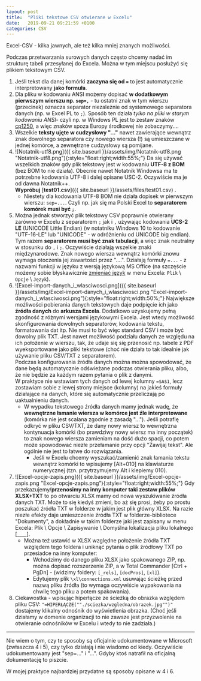 ```yaml
---
layout: post
title:  "Pliki tekstowe CSV otwierane w Excelu"
date:   2019-09-21 09:21:59 +0100
categories: CSV
---
```


Excel-CSV - kilka jawnych, ale też kilka mniej znanych możliwości.

Podczas przetwarzania surowych danych często chcemy nadać im strukturę tabeli przesyłanej do Excela. Można w tym miejscu posłużyć się plikiem tekstowym CSV. 

1. Jeśli tekst dla danej komórki **zaczyna się od `=`** to jest automatycznie interpretowany **jako formuła**.
2. Dla pliku w kodowaniu ANSI możemy dopisać **w dodatkowym pierwszym wierszu np. `sep=,`** - tu ostatni znak w tym wierszu (przecinek) oznacza separator niezależnie od systemowego separatora danych (np. w Excel PL to `;`). Sposób ten działa _tylko na pliki w starym kodowaniu ANSI_- czyli np. w Windows PL jest to zestaw znaków [cp1250](https://pl.wikipedia.org/wiki/Windows-1250), a więc znaków spoza Europy środkowej nie zobaczymy....
3. Wszelkie **teksty ujęte w cudzysłowy "..."** nawet zawierające wewnątrz znak dowolnego separatora czy nowego wiersza (!) są umieszczane w jednej komórce, a zewnętrzne cudzysłowy są pomijane.
4. ![Notatnik-utf8.png]({{ site.baseurl }}/assets/img/Notatnik-utf8.png "Notatnik-utf8.png"){:style="float:right;width:55%;"} Da się używać wszelkich znaków gdy plik tekstowy jest w kodowaniu **UTF-8 z BOM** (bez BOM to nie działa). Obecnie nawet Notatnik Windowsa ma te potrzebne kodowania UTF-8 i dalej opisane USC-2. Oczywiście ma je od dawna Notatnik++.  
 **Wypróbuj** [**test01.csv**]({{ site.baseurl }}/assets/files/test01.csv) <!--a href="{{ site.baseurl }}/assets/files/test01.csv" download="test01.csv">test01.csv</a-->.
    * Niestety dla kodowania UTF-8 BOM nie działa dopisek w pierwszym wierszu: `sep=...`. Czyli np. jak się ma Polski Excel to **separatorem komórek musi być `;`**.
5. Można jednak stworzyć plik tekstowy CSV poprawnie otwierany zarówno w Excelu z separatorem `;` jak i `,` używając kodowania **UCS-2 LE** (UNICODE Little Endian) (w notatniku Windows 10 to kodowanie "UTF-16-LE" lub "UNICODE" - w odróżnieniu od UNICODE big endian). Tym razem **separatorem musi być znak tabulacji**, a więc znak neutralny w stosunku do `,` i `;`. Oczywiście działają wszelkie znaki międzynarodowe. Znak nowego wiersza wewnątrz komórki znowu wymaga otoczenia jej zawartości przez "....". Działają formuły `=...` - z nazwami funkcji w języku z wersją językową MS Office (na szczęście możemy sobie błyskawicznie [zmieniać język](https://support.office.com/pl-pl/article/pakiet-akcesori%c3%b3w-j%c4%99zykowych-dla-pakietu-office-82ee1236-0f9a-45ee-9c72-05b026ee809f?legRedir=true&LpArch=x86&ver=15&app=excel.exe&CorrelationId=cc608ee5-a234-4f27-a505-dedd13fa5b52&ui=pl-PL&rs=pl-PL&ad=PL) w menu Excela: `Plik` \ `Opcje` \ `Język`).
6. ![Excel-import-danych_i_wlasciwosci.png]({{ site.baseurl }}/assets/img/Excel-import-danych_i_wlasciwosci.png "Excel-import-danych_i_wlasciwosci.png"){:style="float:right;width:50%;"} Największe możliwości pobierania danych tekstowych daje podpięcie ich jako **źródła danych** do **arkusza Excela**. Dodatkowo uzyskujemy pełną zgodność z różnymi wersjami językowymi Excela. Jest wtedy możliwość skonfigurowania dowolnych separatorów, kodowania tekstu, formatowania dat itp. Nie musi to być więc standard CSV i może być dowolny plik TXT. Jest nawet możliwość podziału danych ze względu na ich położenie w wierszu, tak, że udaje się się przenosić np. tabele z PDF wyeksportowane jako pliki tekstowe (choć nie działa to tak idealnie jak używanie pliku CSV/TXT z separatorem).  
Podczas konfigurowania źródła danych można można spowodować, że dane będą automatycznie odświeżane podczas otwierania pliku, albo, że nie będzie za każdym razem pytania o plik z danymi.  
W praktyce nie wstawiam tych danych od lewej kolumny `=$A$1`, lecz zostawiam sobie z lewej strony miejsce (kolumny) na jakieś formuły działające na danych, które się automatycznie przeliczają po uaktualnieniu danych. 
    * W wypadku tekstowego źródła danych mamy jednak wadę, że **wewnętrzne łamanie wiersza w komórce jest źle interpretowane** (komórka nie jest scalana zgodnie z zasadą "..."). Jeśli potrafię odkryć w pliku CSV/TXT, że dany nowy wiersz to wewnętrzna kontynuacja  komórki (bo prawdziwy nowy wiersz ma inny początek) to znak nowego wiersza zamieniam na dość dużo spacji, co potem może spowodować niezłe przełamanie przy opcji "Zawijaj tekst". Ale ogólnie nie jest to łatwe do rozwiązania.
      * Jeśli w Excelu chcemy wyszukać/zamienić znak łamania tekstu wewnątrz komórki to wpisujemy [Alt+010] na klawiaturze numerycznej (tzn. przytrzymujemy Alt i klepiemy 010).
7. ![Excel-opcje-zapis.png]({{ site.baseurl }}/assets/img/Excel-opcje-zapis.png "Excel-opcje-zapis.png"){:style="float:right;width:55%;"} Gdy przekazujemy/**przenosimy na inny komputer taki zestaw plików XLSX+TXT** to po otwarciu XLSX mamy od nowa wyszukiwanie źródła danych TXT. Może to się kiedyś zmieni, bo aż się prosi, żeby po prostu poszukać źródła TXT w folderze w jakim jest plik główny XLSX. Na razie niezłe efekty daje umieszczenie źródła TXT w folderze-bibliotece "Dokumenty", a dokładnie w takim folderze jaki jest zapisany w  menu Excela: Plik \ Opcje \ Zapisywanie \ Domyślna lokalizacja pliku lokalnego [____].
   * Można też ustawić w XLSX względne położenie źródła TXT względem tego foldera i uniknąć pytania o plik źródłowy TXT po przesiadce na inny komputer:
       * Wchodzimy do danego pliku XLSX jako spakowanego ZIP, np. można dopisać rozszerzenie ZIP, a w Total Commander [Ctrl + PgDn] - (widzimy foldery: `[_rels]`, `[docPros]`, `[xl]`).
       * Edytujemy plik `\xl\connections.xml` usuwając ścieżkę przed nazwą pliku źródła (to wymaga oczywiście wypakowania na chwilę tego pliku a potem spakowania).
8. Ciekawostka - wpisując hiperłącze ze ścieżką do obrazka względem pliku CSV: `"=HIPERŁĄCZE(""./sciezka/wzgledna/obrazek.jpg"")"` dostajemy klikalny odnośnik do wyświetlenia obrazka. (Choć jeśli działamy w domenie organizacji to nie zawsze jest przyzwolenie na otwieranie odnośników w Excelu i wtedy to nie zadziała.)

- - - - - - - - -

Nie wiem o tym, czy te sposoby są oficjalnie udokumentowane w Microsoft (zwłaszcza 4 i 5), czy tylko działają i nie wiadomo od kiedy. Oczywiście udokumentowany jest "sep=..." i "...". Gdyby ktoś natrafił na oficjalną dokumentację to piszcie.

W mojej praktyce najbardziej przydatne są sposoby opisane w 4 i 6.

